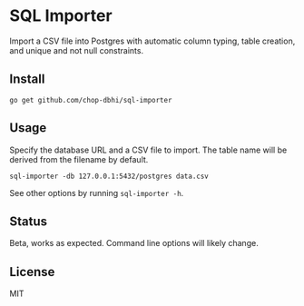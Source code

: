 # SQL Importer

Import a CSV file into Postgres with automatic column typing, table creation, and unique and not null constraints.

## Install

```
go get github.com/chop-dbhi/sql-importer
```

## Usage

Specify the database URL and a CSV file to import. The table name will be derived from the filename by default.

```
sql-importer -db 127.0.0.1:5432/postgres data.csv
```

See other options by running `sql-importer -h`.

## Status

Beta, works as expected. Command line options will likely change.

## License

MIT
